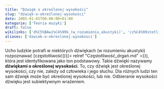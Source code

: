 ```yaml
---
title: "Dźwięk o określonej wysokości"
slug: "dźwięk-o-określonej-wysokości"
date: 2005-01-01T00:00:00+01:00
kategorie: ['Teoria muzyki']
draft: false
wikilinks: ['d%C5%BAwi%C4%99k_(w_rozumieniu_akustyki)', 'cz%C4%99stotliwo%C5%9B%C4%87']
aliases: ['dzwiek-o-okreslonej-wysokosci']
---
```

Ucho ludzkie potrafi w niektórych dźwiękach (w rozumieniu
akustyki)<!-- link nie odnosił się do niczego: 'Dźwięk o określonej wysokości' ('content/książka/Dźwięk_o_określonej_wysokości.md') links to 'dźwięk_\\(w_rozumieniu_akustyki\\)' ('content/książka/dźwięk_\\(w_rozumieniu_akustyki\\).md') and that does not exist --> rozpoznawać
[częstotliwość]({{< relref "Częstotliwość_drgań.md" >}}), która jest identyfikowana
jako ton podstawowy. Takie dźwięki nazywamy **dźwiękami o określonej
wysokości**. To, czy dźwięk jest określonej wysokości, czy nie, zależy
od człowieka i jego słuchu. Dla różnych ludzi ten sam dźwięk może być
określonej wysokości, lub nie. Odbieranie wysokości dźwięku jest
subiektywnym wrażeniem.

